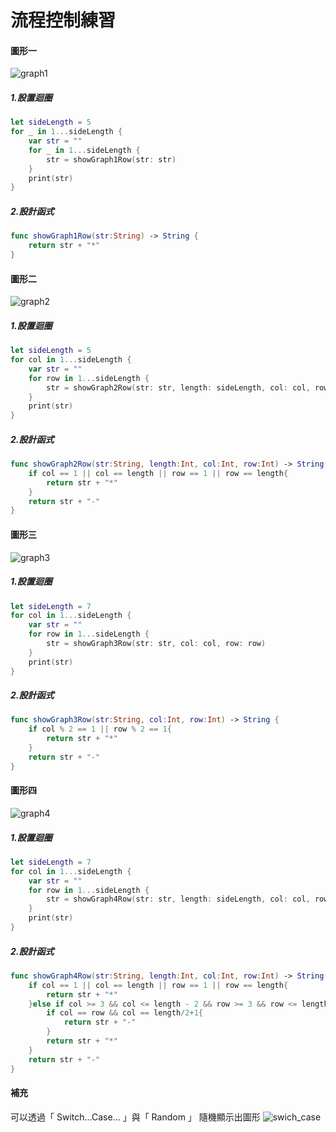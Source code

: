 # 流程控制練習

#### 圖形一
![graph1](./graph1.png "graph1")
##### 1.設置迴圈
```Swift
let sideLength = 5
for _ in 1...sideLength {
    var str = ""
    for _ in 1...sideLength {
        str = showGraph1Row(str: str)
    }
    print(str)
}
```
##### 2.設計函式
```Swift
func showGraph1Row(str:String) -> String {
    return str + "*"
}
```

#### 圖形二
![graph2](./graph2.png "graph2")
##### 1.設置迴圈
```Swift
let sideLength = 5
for col in 1...sideLength {
    var str = ""
    for row in 1...sideLength {
        str = showGraph2Row(str: str, length: sideLength, col: col, row: row)
    }
    print(str)
}
```
##### 2.設計函式
```Swift
func showGraph2Row(str:String, length:Int, col:Int, row:Int) -> String {
    if col == 1 || col == length || row == 1 || row == length{
        return str + "*"
    }
    return str + "-"
}
```

#### 圖形三
![graph3](./graph3.png "graph3")
##### 1.設置迴圈
```Swift
let sideLength = 7
for col in 1...sideLength {
    var str = ""
    for row in 1...sideLength {
        str = showGraph3Row(str: str, col: col, row: row)
    }
    print(str)
}
```
##### 2.設計函式
```Swift
func showGraph3Row(str:String, col:Int, row:Int) -> String {
    if col % 2 == 1 || row % 2 == 1{
        return str + "*"
    }
    return str + "-"
}
```
#### 圖形四
![graph4](./graph4.png "graph4")
##### 1.設置迴圈
```Swift
let sideLength = 7
for col in 1...sideLength {
    var str = ""
    for row in 1...sideLength {
        str = showGraph4Row(str: str, length: sideLength, col: col, row: row)
    }
    print(str)
}
```
##### 2.設計函式
```Swift
func showGraph4Row(str:String, length:Int, col:Int, row:Int) -> String {
    if col == 1 || col == length || row == 1 || row == length{
        return str + "*"
    }else if col >= 3 && col <= length - 2 && row >= 3 && row <= length - 2{
        if col == row && col == length/2+1{
            return str + "-"
        }
        return str + "*"
    }
    return str + "-"
}
```

#### 補充
可以透過「 Switch...Case... 」與「 Random 」 隨機顯示出圖形
![swich_case](./swich_case.png "swich_case")
